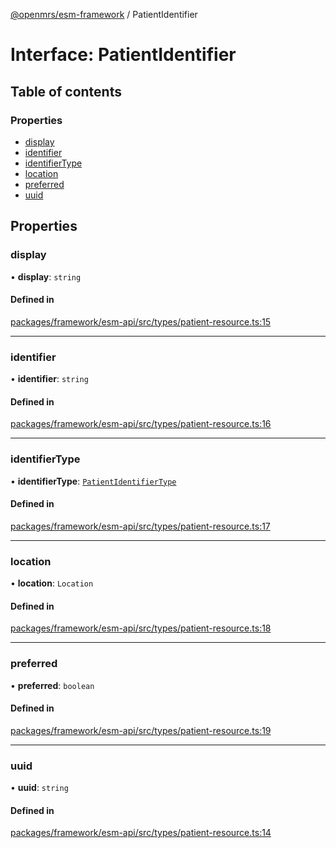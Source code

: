 [@openmrs/esm-framework](../API.md) / PatientIdentifier

# Interface: PatientIdentifier

## Table of contents

### Properties

- [display](PatientIdentifier.md#display)
- [identifier](PatientIdentifier.md#identifier)
- [identifierType](PatientIdentifier.md#identifiertype)
- [location](PatientIdentifier.md#location)
- [preferred](PatientIdentifier.md#preferred)
- [uuid](PatientIdentifier.md#uuid)

## Properties

### display

• **display**: `string`

#### Defined in

[packages/framework/esm-api/src/types/patient-resource.ts:15](https://github.com/openmrs/openmrs-esm-core/blob/main/packages/framework/esm-api/src/types/patient-resource.ts#L15)

___

### identifier

• **identifier**: `string`

#### Defined in

[packages/framework/esm-api/src/types/patient-resource.ts:16](https://github.com/openmrs/openmrs-esm-core/blob/main/packages/framework/esm-api/src/types/patient-resource.ts#L16)

___

### identifierType

• **identifierType**: [`PatientIdentifierType`](PatientIdentifierType.md)

#### Defined in

[packages/framework/esm-api/src/types/patient-resource.ts:17](https://github.com/openmrs/openmrs-esm-core/blob/main/packages/framework/esm-api/src/types/patient-resource.ts#L17)

___

### location

• **location**: `Location`

#### Defined in

[packages/framework/esm-api/src/types/patient-resource.ts:18](https://github.com/openmrs/openmrs-esm-core/blob/main/packages/framework/esm-api/src/types/patient-resource.ts#L18)

___

### preferred

• **preferred**: `boolean`

#### Defined in

[packages/framework/esm-api/src/types/patient-resource.ts:19](https://github.com/openmrs/openmrs-esm-core/blob/main/packages/framework/esm-api/src/types/patient-resource.ts#L19)

___

### uuid

• **uuid**: `string`

#### Defined in

[packages/framework/esm-api/src/types/patient-resource.ts:14](https://github.com/openmrs/openmrs-esm-core/blob/main/packages/framework/esm-api/src/types/patient-resource.ts#L14)
